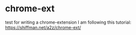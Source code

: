 # chrome-ext
test for writing a chrome-extension
I am following this tutorial: https://shiffman.net/a2z/chrome-ext/
